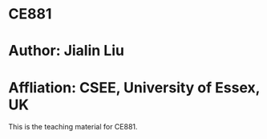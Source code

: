 # CE881
# Author: Jialin Liu
# Affliation: CSEE, University of Essex, UK
This is the teaching material for CE881.
